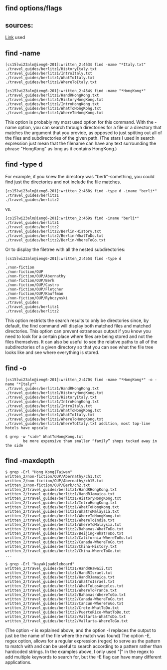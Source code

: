 ## find options/flags   
## sources:  
[Link](https://linuxhandbook.com/find-command-examples/) used
<br>
## find -name 
```
[cs15lwi23aln@ieng6-201]:written_2:453$ find -name "*Italy.txt"
./travel_guides/berlitz1/HistoryItaly.txt
./travel_guides/berlitz1/IntroItaly.txt
./travel_guides/berlitz1/WhatToItaly.txt
./travel_guides/berlitz1/WhereToItaly.txt
```
```
[cs15lwi23aln@ieng6-201]:written_2:454$ find -name "*HongKong*"
./travel_guides/berlitz1/HandRHongKong.txt
./travel_guides/berlitz1/HistoryHongKong.txt
./travel_guides/berlitz1/IntroHongKong.txt
./travel_guides/berlitz1/WhatToHongKong.txt
./travel_guides/berlitz1/WhereToHongKong.txt
```
This option is probably my most used option for this command. With the -name option, you can search through directories for a file or a directory that matches the argument that you provide, as opposed to just spitting out all of the files and subdirectories of the given path. (The stars I used in search expression just mean that the filename can have any text surrounding the phrase "HongKong" as long as it contains HongKong.)

## find  -type d  
For example, if you knew the directory was "berli"-something, you could find just the directories and not include the file matches.
```
[cs15lwi23aln@ieng6-201]:written_2:468$ find -type d -iname "berli*"
./travel_guides/berlitz1
./travel_guides/berlitz2
```
  
vs.  
  
```
[cs15lwi23aln@ieng6-201]:written_2:469$ find -iname "berli*"
./travel_guides/berlitz1
./travel_guides/berlitz2
./travel_guides/berlitz2/Berlin-History.txt        
./travel_guides/berlitz2/Berlin-WhatToDo.txt       
./travel_guides/berlitz2/Berlin-WhereToGo.txt 
```  
Or to display the filetree with all the nested subdirectories:    
```
[cs15lwi23aln@ieng6-201]:written_2:455$ find -type d
.
./non-fiction
./non-fiction/OUP
./non-fiction/OUP/Abernathy
./non-fiction/OUP/Berk
./non-fiction/OUP/Castro
./non-fiction/OUP/Fletcher
./non-fiction/OUP/Kauffman
./non-fiction/OUP/Rybczynski
./travel_guides
./travel_guides/berlitz1
./travel_guides/berlitz2
```  
This option restricts the search results to only be directories since, by default, the find command will display both matched files and matched directories. This option can prevent extraneous output if you know you need to look for a certain place where files are being stored and not the files themselves. It can also be useful to see the relative paths to all of the subdirectories of a given directory so that you can see what the file tree looks like and see where everything is stored.
## find -o  
```
[cs15lwi23aln@ieng6-201]:written_2:470$ find -name "*HongKong*" -o -name "*Italy*"
./travel_guides/berlitz1/HandRHongKong.txt
./travel_guides/berlitz1/HistoryHongKong.txt       
./travel_guides/berlitz1/HistoryItaly.txt
./travel_guides/berlitz1/IntroHongKong.txt
./travel_guides/berlitz1/IntroItaly.txt
./travel_guides/berlitz1/WhatToHongKong.txt        
./travel_guides/berlitz1/WhatToItaly.txt
./travel_guides/berlitz1/WhereToHongKong.txt       
./travel_guides/berlitz1/WhereToItaly.txt addition, most top-line hotels have upscale
```
```
$ grep -w "side" WhatToHongKong.txt 
        be more expensive than smaller “family” shops tucked away in the side
```  
 
  
## find -maxdepth
```
$ grep -Erl "Hong Kong|Taiwan"
written_2/non-fiction/OUP/Abernathy/ch1.txt
written_2/non-fiction/OUP/Abernathy/ch15.txt
written_2/non-fiction/OUP/Berk/ch2.txt
written_2/travel_guides/berlitz1/HandRHongKong.txt
written_2/travel_guides/berlitz1/HandRJamaica.txt
written_2/travel_guides/berlitz1/HistoryHongKong.txt
written_2/travel_guides/berlitz1/IntroHongKong.txt
written_2/travel_guides/berlitz1/WhatToHongKong.txt
written_2/travel_guides/berlitz1/WhatToMalaysia.txt
written_2/travel_guides/berlitz1/WhereToHongKong.txt
written_2/travel_guides/berlitz1/WhereToIndia.txt
written_2/travel_guides/berlitz1/WhereToMalaysia.txt        
written_2/travel_guides/berlitz2/Bahamas-WhatToDo.txt
written_2/travel_guides/berlitz2/Beijing-WhatToDo.txt       
written_2/travel_guides/berlitz2/California-WhereToGo.txt   
written_2/travel_guides/berlitz2/Canada-WhereToGo.txt
written_2/travel_guides/berlitz2/China-History.txt
written_2/travel_guides/berlitz2/China-WhereToGo.txt
...
``` 
```
$ grep -Erl "kayak|paddleboard"
written_2/travel_guides/berlitz1/HandRHawaii.txt
written_2/travel_guides/berlitz1/HandRIsrael.txt
written_2/travel_guides/berlitz1/HandRJamaica.txt
written_2/travel_guides/berlitz1/WhatToIsrael.txt
written_2/travel_guides/berlitz1/WhatToLosAngeles.txt       
written_2/travel_guides/berlitz1/WhereToFrance.txt
written_2/travel_guides/berlitz2/Bahamas-WhereToGo.txt
written_2/travel_guides/berlitz2/Canada-WhereToGo.txt
written_2/travel_guides/berlitz2/Cancun-WhereToGo.txt       
written_2/travel_guides/berlitz2/Crete-WhatToDo.txt
written_2/travel_guides/berlitz2/PuertoRico-WhatToDo.txt
written_2/travel_guides/berlitz2/Vallarta-WhatToDo.txt      
written_2/travel_guides/berlitz2/Vallarta-WhereToGo.txt
```
(The option -r is explained above, and the option -l replaces the output to just be the name of the file where the match was found) The option -E, regex option, allows for a regular expression (regex) to serve as the pattern to match with and can be useful to search according to a pattern rather than hardcoded strings. In the examples above, I only used "|" in the regex to add multiple keywords to search for, but the -E flag can have many different applications.
